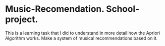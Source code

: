 # Music-Recomendation. School-project.

This is a learning task that I did to understand in more detail how the Apriori Algorithm works. Make a system of musical recommendations based on it.
